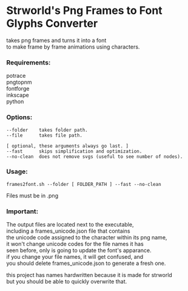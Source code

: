# Strworld's Png Frames to Font Glyphs Converter
takes png frames and turns it into a font  
to make frame by frame animations using characters.

### Requirements:
potrace  
pngtopnm  
fontforge  
inkscape  
python  

### Options:
```
--folder    takes folder path.  
--file      takes file path.  

[ optional, these arguments always go last. ]   
--fast      skips simplification and optimization.  
--no-clean  does not remove svgs (useful to see number of nodes).  
```
### Usage:
`frames2font.sh --folder [ FOLDER_PATH ] --fast --no-clean`  

Files must be in .png  

### Important:
The output files are located next to the executable,    
including a frames_unicode.json file that contains  
the unicode code assigned to the character within its png name,    
it won't change unicode codes for the file names it has  
seen before, only is going to update the font's apparance.    
if you change your file names, it will get confused, and  
you should delete frames_unicode.json to generate a fresh one.  

this project has names hardwritten because it is made for strworld  
but you should be able to quickly overwrite that.  
